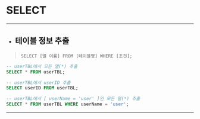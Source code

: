 # SELECT

***

* ## 테이블 정보 추출

> `SELECT [열 이름] FROM [테이블명] WHERE [조건];`

```sql
-- userTBL에서 모든 열(*) 추출
SELECT * FROM userTBL;

-- userTBL에서 userID 추출
SELECT userID FROM userTBL;

-- userTBL에서 [ userName = 'user' ]인 모든 열(*) 추출
SELECT * FROM userTBL WHERE userName = 'user';
```

***

